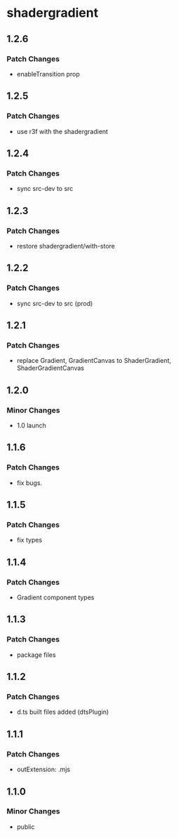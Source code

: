 # shadergradient

## 1.2.6

### Patch Changes

- enableTransition prop

## 1.2.5

### Patch Changes

- use r3f with the shadergradient

## 1.2.4

### Patch Changes

- sync src-dev to src

## 1.2.3

### Patch Changes

- restore shadergradient/with-store

## 1.2.2

### Patch Changes

- sync src-dev to src (prod)

## 1.2.1

### Patch Changes

- replace Gradient, GradientCanvas to ShaderGradient, ShaderGradientCanvas

## 1.2.0

### Minor Changes

- 1.0 launch

## 1.1.6

### Patch Changes

- fix bugs.

## 1.1.5

### Patch Changes

- fix types

## 1.1.4

### Patch Changes

- Gradient component types

## 1.1.3

### Patch Changes

- package files

## 1.1.2

### Patch Changes

- d.ts built files added (dtsPlugin)

## 1.1.1

### Patch Changes

- outExtension: .mjs

## 1.1.0

### Minor Changes

- public
